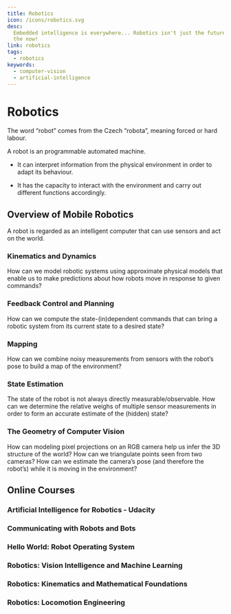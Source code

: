 ```yaml
---
title: Robotics
icon: /icons/robotics.svg
desc:
  Embedded intelligence is everywhere... Robotics isn't just the future, it's
  the now!
link: robotics
tags:
  - robotics
keywords:
  - computer-vision
  - artificial-intelligence
---
```


# Robotics

The word “robot” comes from the Czech “robota”, meaning forced or hard labour.

A robot is an programmable automated machine.

- It can interpret information from the physical environment in order to adapt
  its behaviour.

- It has the capacity to interact with the environment and carry out different
  functions accordingly.

<VideoContainer vid-src="https://www.youtube.com/embed/3XkL0qQ21Oo"></VideoContainer>

## Overview of Mobile Robotics

A robot is regarded as an intelligent computer that can use sensors and act on
the world.

### Kinematics and Dynamics

How can we model robotic systems using approximate physical models that enable
us to make predictions about how robots move in response to given commands?

### Feedback Control and Planning

How can we compute the state-(in)dependent commands that can bring a robotic
system from its current state to a desired state?

### Mapping

How can we combine noisy measurements from sensors with the robot’s pose to
build a map of the environment?

### State Estimation

The state of the robot is not always directly measurable/observable. How can we
determine the relative weighs of multiple sensor measurements in order to form
an accurate estimate of the (hidden) state?

### The Geometry of Computer Vision

How can modeling pixel projections on an RGB camera help us infer the 3D
structure of the world? How can we triangulate points seen from two cameras? How
can we estimate the camera’s pose (and therefore the robot’s) while it is moving
in the environment?

## Online Courses

### Artificial Intelligence for Robotics - Udacity

<grid-1-x-2 link="https://www.udacity.com/course/artificial-intelligence-for-robotics--cs373" img-Src="https://d20vrrgs8k4bvw.cloudfront.net/images/courses/thumbnails/cs373_thumbnail.jpg" button="Start Learning!"  desc="Learn how to program all the major systems of a robotic car. Topics include planning, search, localization, tracking, and control."></grid-1-x-2>

### Communicating with Robots and Bots

<grid-1-x-2 :reversed="true" link="https://www.edx.org/course/communicating-with-robots-and-bots" img-Src="https://prod-discovery.edx-cdn.org/media/course/image/bf9f18e0-2bab-4600-ae3e-64d0743d9482-321df2b18306.small.png" button="Start Learning!"  desc="Robots and bots are being developed to populate our homes, workplaces and social spaces. What does the future hold for human-robot communication and collaboration?"></grid-1-x-2>

### Hello World: Robot Operating System

<grid-1-x-2 link="https://www.edx.org/course/hello-real-world-with-ros-robot-operating-system" img-Src="https://prod-discovery.edx-cdn.org/media/course/image/54c2620f-ace4-4d32-809d-69ff203aa38b-228c3d37e14c.small.png" button="Start Learning!"  desc="Learn the fundamentals of ROS, Robot Operating System, to create advanced robotic systems."></grid-1-x-2>

### Robotics: Vision Intelligence and Machine Learning

<grid-1-x-2 :reversed="true" link="https://www.edx.org/course/robotics-vision-intelligence-and-machine-learning" img-Src="https://prod-discovery.edx-cdn.org/media/course/image/72ebda00-58ec-4485-b237-eae39b94bae5-05d8faee10b3.small.jpg" button="Start Learning!"  desc="Learn how to design robot vision systems that avoid collisions, safely work with humans and understand their environment."></grid-1-x-2>

### Robotics: Kinematics and Mathematical Foundations

<grid-1-x-2 link="https://www.edx.org/course/robotics-kinematics-and-mathematical-foundations" img-Src="https://prod-discovery.edx-cdn.org/media/course/image/2228ab3e-7548-441e-84e9-09af75097005-8afe9bf7dab0.small.jpg" button="Start Learning!"  desc="Master the foundational math concepts that drive robotics and put them into practice using MATLAB."></grid-1-x-2>

### Robotics: Locomotion Engineering

<grid-1-x-2 :reversed="true" link="https://www.edx.org/course/robotics-locomotion-engineering" img-Src="https://prod-discovery.edx-cdn.org/media/course/image/d68e7a3b-1c08-4d4e-bbea-18f5e0590695-f1831c8c44b9.small.jpg" button="Start Learning!"  desc="Learn how to design, build, and program dynamical, legged robots that can operate in the real world."></grid-1-x-2>
